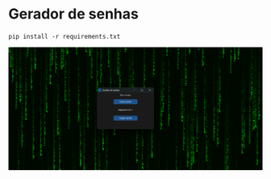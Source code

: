 # Gerador de senhas

```
pip install -r requirements.txt
```

![Gerador de sehas em python](imagem.png)